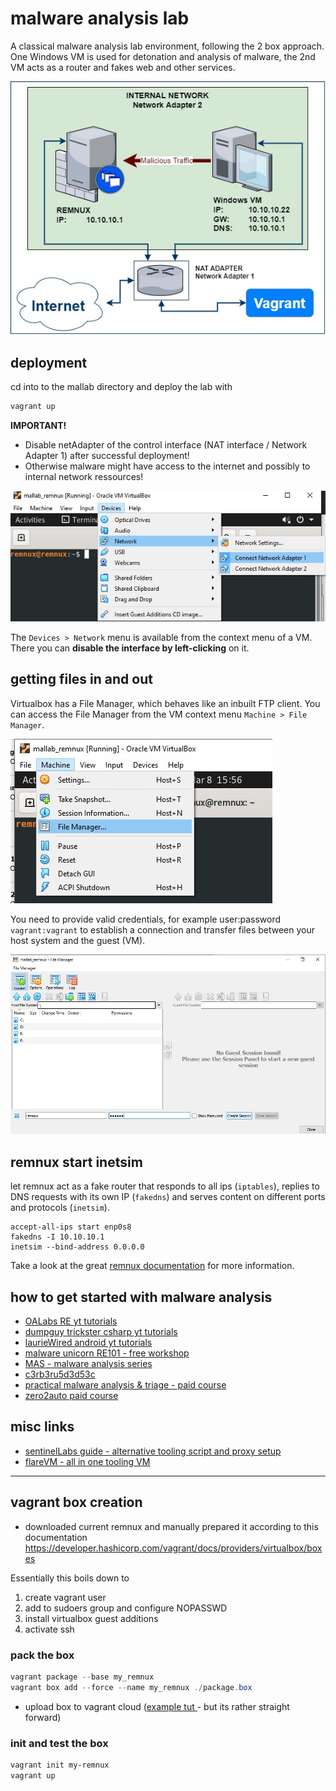 # malware analysis lab
A classical malware analysis lab environment, following the 2 box approach.   
One Windows VM is used for detonation and analysis of malware, the 2nd VM acts as a router and fakes web and other services. 

![lab diagram](../pics/mallab.jpg)

## deployment
cd into to the mallab directory and deploy the lab with 
```bash
vagrant up
```
**IMPORTANT!** 
- Disable netAdapter of the control interface (NAT interface / Network Adapter 1) after successful deployment! 
 - Otherwise malware might have access to the internet and possibly to internal network ressources!


![disable_netadapter](../pics/disable_netadapter.jpg)

The `Devices > Network` menu is available from the context menu of a VM. There you can **disable the interface by left-clicking** on it.

## getting files in and out
Virtualbox has a File Manager, which behaves like an inbuilt FTP client. You can access the File Manager from the VM context menu `Machine > File Manager`.

![disable_netadapter](../pics/virtualbox_file_manager_menu.jpg)

You need to provide valid credentials, for example user:password `vagrant:vagrant` to establish a connection and transfer files between your host system and the guest (VM).

![disable_netadapter](../pics/virtualbox_file_manager_file-view.jpg)


## remnux start inetsim
let remnux act as a fake router that responds to all ips (`iptables`), replies to DNS requests with its own IP (`fakedns`) and serves content on different ports and protocols (`inetsim`).
```
accept-all-ips start enp0s8
fakedns -I 10.10.10.1
inetsim --bind-address 0.0.0.0
```
Take a look at the great [remnux documentation](https://docs.remnux.org/) for more information.


## how to get started with malware analysis
- [OALabs RE yt tutorials](https://www.youtube.com/c/OALabs?app=desktop)
- [dumpguy trickster csharp yt tutorials](https://www.youtube.com/@DuMpGuYTrIcKsTeR)
- [laurieWired android yt tutorials](https://www.youtube.com/@lauriewired)
- [malware unicorn RE101 - free workshop](https://malwareunicorn.org/workshops/re101.html#0)
- [MAS - malware analysis series](https://exploitreversing.com/2021/12/03/malware-analysis-series-mas-article-1/)
- [c3rb3ru5d3d53c](https://c3rb3ru5d3d53c.github.io/posts/)
- [practical malware analysis & triage - paid course](https://academy.tcm-sec.com/p/practical-malware-analysis-triage)
- [zero2auto paid course](https://courses.zero2auto.com/beginner-bundle)


## misc links 
- [sentinelLabs guide - alternative tooling script and proxy setup](https://www.sentinelone.com/labs/building-a-custom-malware-analysis-lab-environment/)
- [flareVM - all in one tooling VM](https://github.com/mandiant/flare-vm)


---


## vagrant box creation 
- downloaded current remnux and manually prepared it according to this documentation 
https://developer.hashicorp.com/vagrant/docs/providers/virtualbox/boxes

Essentially this boils down to
1. create vagrant user
2. add to sudoers group and configure NOPASSWD
3. install virtualbox guest additions
4. activate ssh

### pack the box
```powershell
vagrant package --base my_remnux
vagrant box add --force --name my_remnux ./package.box
```
- upload box to vagrant cloud ([example tut ](https://blog.ycshao.com/2017/09/16/how-to-upload-vagrant-box-to-vagrant-cloud/)- but its rather straight forward)

### init and test the box
```powershell
vagrant init my-remnux
vagrant up
```

